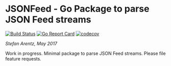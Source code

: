 # JSONFeed - Go Package to parse JSON Feed streams

[![Build Status](https://travis-ci.org/st3fan/jsonfeed.svg?branch=master)](https://travis-ci.org/st3fan/jsonfeed) [![Go Report Card](https://goreportcard.com/badge/github.com/st3fan/jsonfeed)](https://goreportcard.com/report/github.com/st3fan/jsonfeed) [![codecov](https://codecov.io/gh/st3fan/jsonfeed/branch/master/graph/badge.svg)](https://codecov.io/gh/st3fan/jsonfeed)


*Stefan Arentz, May 2017*

Work in progress. Minimal package to parse JSON Feed streams. Please file feature requests.
